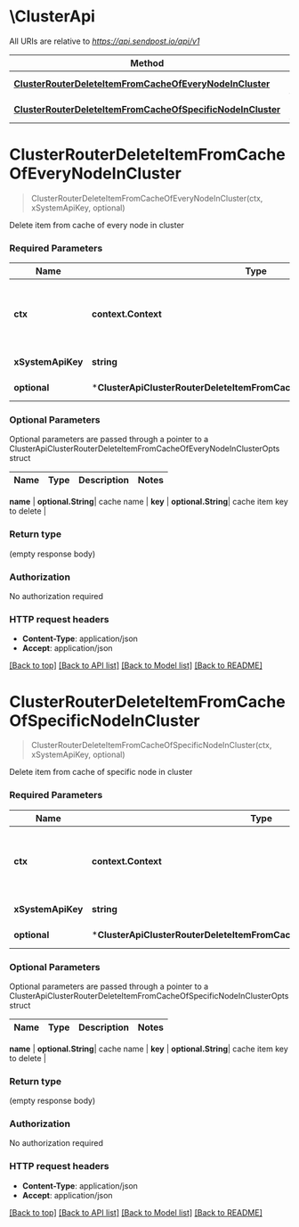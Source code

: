 # \ClusterApi

All URIs are relative to *https://api.sendpost.io/api/v1*

Method | HTTP request | Description
------------- | ------------- | -------------
[**ClusterRouterDeleteItemFromCacheOfEveryNodeInCluster**](ClusterApi.md#ClusterRouterDeleteItemFromCacheOfEveryNodeInCluster) | **Delete** /cluster/cache | 
[**ClusterRouterDeleteItemFromCacheOfSpecificNodeInCluster**](ClusterApi.md#ClusterRouterDeleteItemFromCacheOfSpecificNodeInCluster) | **Delete** /cluster/cache/node | 


# **ClusterRouterDeleteItemFromCacheOfEveryNodeInCluster**
> ClusterRouterDeleteItemFromCacheOfEveryNodeInCluster(ctx, xSystemApiKey, optional)


Delete item from cache of every node in cluster

### Required Parameters

Name | Type | Description  | Notes
------------- | ------------- | ------------- | -------------
 **ctx** | **context.Context** | context for authentication, logging, cancellation, deadlines, tracing, etc.
  **xSystemApiKey** | **string**| System API Key | 
 **optional** | ***ClusterApiClusterRouterDeleteItemFromCacheOfEveryNodeInClusterOpts** | optional parameters | nil if no parameters

### Optional Parameters
Optional parameters are passed through a pointer to a ClusterApiClusterRouterDeleteItemFromCacheOfEveryNodeInClusterOpts struct

Name | Type | Description  | Notes
------------- | ------------- | ------------- | -------------

 **name** | **optional.String**| cache name | 
 **key** | **optional.String**| cache item key to delete | 

### Return type

 (empty response body)

### Authorization

No authorization required

### HTTP request headers

 - **Content-Type**: application/json
 - **Accept**: application/json

[[Back to top]](#) [[Back to API list]](../README.md#documentation-for-api-endpoints) [[Back to Model list]](../README.md#documentation-for-models) [[Back to README]](../README.md)

# **ClusterRouterDeleteItemFromCacheOfSpecificNodeInCluster**
> ClusterRouterDeleteItemFromCacheOfSpecificNodeInCluster(ctx, xSystemApiKey, optional)


Delete item from cache of specific node in cluster

### Required Parameters

Name | Type | Description  | Notes
------------- | ------------- | ------------- | -------------
 **ctx** | **context.Context** | context for authentication, logging, cancellation, deadlines, tracing, etc.
  **xSystemApiKey** | **string**| System API Key | 
 **optional** | ***ClusterApiClusterRouterDeleteItemFromCacheOfSpecificNodeInClusterOpts** | optional parameters | nil if no parameters

### Optional Parameters
Optional parameters are passed through a pointer to a ClusterApiClusterRouterDeleteItemFromCacheOfSpecificNodeInClusterOpts struct

Name | Type | Description  | Notes
------------- | ------------- | ------------- | -------------

 **name** | **optional.String**| cache name | 
 **key** | **optional.String**| cache item key to delete | 

### Return type

 (empty response body)

### Authorization

No authorization required

### HTTP request headers

 - **Content-Type**: application/json
 - **Accept**: application/json

[[Back to top]](#) [[Back to API list]](../README.md#documentation-for-api-endpoints) [[Back to Model list]](../README.md#documentation-for-models) [[Back to README]](../README.md)

